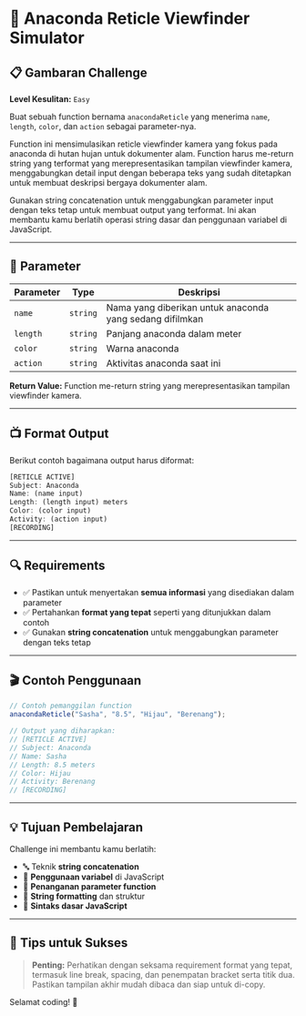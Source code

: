# 🐍 Anaconda Reticle Viewfinder Simulator

## 📋 Gambaran Challenge

**Level Kesulitan:** `Easy`

Buat sebuah function bernama `anacondaReticle` yang menerima `name`, `length`, `color`, dan `action` sebagai parameter-nya.

Function ini mensimulasikan reticle viewfinder kamera yang fokus pada anaconda di hutan hujan untuk dokumenter alam. Function harus me-return string yang terformat yang merepresentasikan tampilan viewfinder kamera, menggabungkan detail input dengan beberapa teks yang sudah ditetapkan untuk membuat deskripsi bergaya dokumenter alam.

Gunakan string concatenation untuk menggabungkan parameter input dengan teks tetap untuk membuat output yang terformat. Ini akan membantu kamu berlatih operasi string dasar dan penggunaan variabel di JavaScript.

---

## 📝 Parameter

| Parameter | Type | Deskripsi |
|-----------|------|-----------|
| `name` | `string` | Nama yang diberikan untuk anaconda yang sedang difilmkan |
| `length` | `string` | Panjang anaconda dalam meter |
| `color` | `string` | Warna anaconda |
| `action` | `string` | Aktivitas anaconda saat ini |

**Return Value:** Function me-return string yang merepresentasikan tampilan viewfinder kamera.

---

## 📺 Format Output

Berikut contoh bagaimana output harus diformat:

```js
[RETICLE ACTIVE]
Subject: Anaconda
Name: (name input)
Length: (length input) meters
Color: (color input)
Activity: (action input)
[RECORDING]
```

---

## 🔍 Requirements

- ✅ Pastikan untuk menyertakan **semua informasi** yang disediakan dalam parameter
- ✅ Pertahankan **format yang tepat** seperti yang ditunjukkan dalam contoh
- ✅ Gunakan **string concatenation** untuk menggabungkan parameter dengan teks tetap

---

## 🎬 Contoh Penggunaan

```javascript
// Contoh pemanggilan function
anacondaReticle("Sasha", "8.5", "Hijau", "Berenang");

// Output yang diharapkan:
// [RETICLE ACTIVE]
// Subject: Anaconda
// Name: Sasha
// Length: 8.5 meters
// Color: Hijau
// Activity: Berenang
// [RECORDING]
```

---

## 💡 Tujuan Pembelajaran

Challenge ini membantu kamu berlatih:

- 🔤 Teknik **string concatenation**
- 🔧 **Penggunaan variabel** di JavaScript
- 📝 **Penanganan parameter function**
- 🎨 **String formatting** dan struktur
- 🧩 **Sintaks dasar JavaScript**

---

## 🌟 Tips untuk Sukses

> **Penting:** Perhatikan dengan seksama requirement format yang tepat, termasuk line break, spacing, dan penempatan bracket serta titik dua. Pastikan tampilan akhir mudah dibaca dan siap untuk di-copy.

Selamat coding! 🚀
